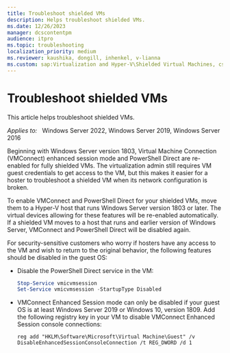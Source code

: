 ```yaml
---
title: Troubleshoot shielded VMs
description: Helps troubleshoot shielded VMs.
ms.date: 12/26/2023
manager: dcscontentpm
audience: itpro
ms.topic: troubleshooting
localization_priority: medium
ms.reviewer: kaushika, dongill, inhenkel, v-lianna
ms.custom: sap:Virtualization and Hyper-V\Shielded Virtual Machines, csstroubleshoot
---
```

# Troubleshoot shielded VMs

This article helps troubleshoot shielded VMs.

_Applies to:_ &nbsp; Windows Server 2022, Windows Server 2019, Windows Server 2016

Beginning with Windows Server version 1803, Virtual Machine Connection (VMConnect) enhanced session mode and PowerShell Direct are re-enabled for fully shielded VMs. The virtualization admin still requires VM guest credentials to get access to the VM, but this makes it easier for a hoster to troubleshoot a shielded VM when its network configuration is broken.

To enable VMConnect and PowerShell Direct for your shielded VMs, move them to a Hyper-V host that runs Windows Server version 1803 or later. The virtual devices allowing for these features will be re-enabled automatically. If a shielded VM moves to a host that runs and earlier version of Windows Server, VMConnect and PowerShell Direct will be disabled again.

For security-sensitive customers who worry if hosters have any access to the VM and wish to return to the original behavior, the following features should be disabled in the guest OS:

- Disable the PowerShell Direct service in the VM:

  ```powershell
  Stop-Service vmicvmsession
  Set-Service vmicvmsession -StartupType Disabled
  ```

- VMConnect Enhanced Session mode can only be disabled if your guest OS is at least Windows Server 2019 or Windows 10, version 1809. Add the following registry key in your VM to disable VMConnect Enhanced Session console connections:

  ```console
  reg add "HKLM\Software\Microsoft\Virtual Machine\Guest" /v DisableEnhancedSessionConsoleConnection /t REG_DWORD /d 1
  ```
